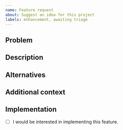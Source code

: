 ```yaml
---
name: Feature request
about: Suggest an idea for this project
labels: enhancement, awaiting triage
---
```


## Problem
<!-- Describe a problem solved by this feature; or delete the section entirely. -->

## Description
<!-- Describe the feature and how it solves the problem. -->

## Alternatives
<!-- Describe any alternative solutions or features you have considered. How is this feature better? -->

## Additional context
<!-- Add any other context about the feature here; or delete the section entirely. -->

## Implementation
<!-- Replace the [ ] with [x] to check the box. -->
- [ ] I would be interested in implementing this feature.
